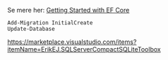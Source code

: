 ﻿
Se mere her: [Getting Started with EF Core](https://learn.microsoft.com/en-us/ef/core/get-started/overview/first-app?tabs=netcore-cli)

```
Add-Migration InitialCreate
Update-Database
```

https://marketplace.visualstudio.com/items?itemName=ErikEJ.SQLServerCompactSQLiteToolbox

